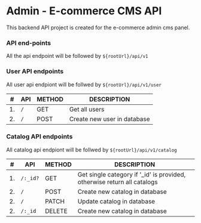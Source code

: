# Admin - E-commerce CMS API

This backend API project is created for the e-commerce admin cms panel.

### API end-points

All the api endpoint will be followed by `${rootUrl}/api/v1`

### User API endpoints

All user api endpiont will be follwed by `${rootUrl}/api/v1/user`

| #   | API | METHOD | DESCRIPTION                 |
| --- | --- | ------ | --------------------------- |
| 1.  | `/` | GET    | Get all users               |
| 2.  | `/` | POST   | Create new user in database |

### Catalog API endpoints

All catalog api endpiont will be follwed by `${rootUrl}/api/v1/catalog`

| #   | API      | METHOD | DESCRIPTION                                                              |
| --- | -------- | ------ | ------------------------------------------------------------------------ |
| 1.  | `/:_id?` | GET    | Get single category if '\_id' is provided, otherwise return all catalogs |
| 2.  | `/`      | POST   | Create new catalog in database                                           |
| 2.  | `/`      | PATCH  | Update catalog in database                                               |
| 2.  | `/:_id`  | DELETE | Create new catalog in database                                           |
